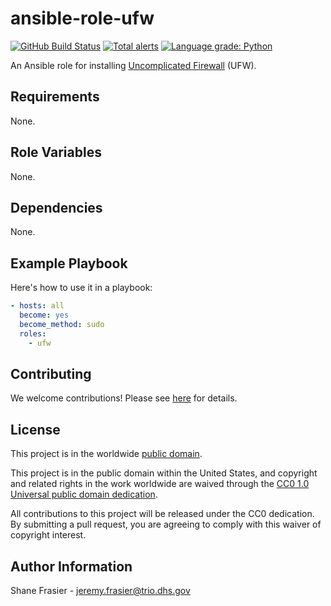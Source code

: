 # ansible-role-ufw #

[![GitHub Build Status](https://github.com/cisagov/ansible-role-ufw/workflows/build/badge.svg)](https://github.com/cisagov/ansible-role-ufw/actions)
[![Total alerts](https://img.shields.io/lgtm/alerts/g/cisagov/ansible-role-ufw.svg?logo=lgtm&logoWidth=18)](https://lgtm.com/projects/g/cisagov/ansible-role-ufw/alerts/)
[![Language grade: Python](https://img.shields.io/lgtm/grade/python/g/cisagov/ansible-role-ufw.svg?logo=lgtm&logoWidth=18)](https://lgtm.com/projects/g/cisagov/ansible-role-ufw/context:python)

An Ansible role for installing [Uncomplicated
Firewall](https://wiki.ubuntu.com/UncomplicatedFirewall?action=show&redirect=UbuntuFirewall)
(UFW).

## Requirements ##

None.

## Role Variables ##

None.

## Dependencies ##

None.

## Example Playbook ##

Here's how to use it in a playbook:

```yaml
- hosts: all
  become: yes
  become_method: sudo
  roles:
    - ufw
```

## Contributing ##

We welcome contributions!  Please see [here](CONTRIBUTING.md) for
details.

## License ##

This project is in the worldwide [public domain](LICENSE).

This project is in the public domain within the United States, and
copyright and related rights in the work worldwide are waived through
the [CC0 1.0 Universal public domain
dedication](https://creativecommons.org/publicdomain/zero/1.0/).

All contributions to this project will be released under the CC0
dedication. By submitting a pull request, you are agreeing to comply
with this waiver of copyright interest.

## Author Information ##

Shane Frasier - <jeremy.frasier@trio.dhs.gov>
